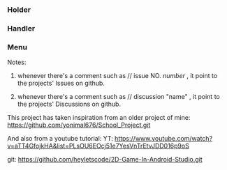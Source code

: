 ### Holder
### Handler
### Menu










Notes:

1. whenever there's a comment such as // issue NO. _number_   , it point to the projects' Issues on github.

2. whenever there's a comment such as // discussion "name"    , it point to the projects' Discussions on github.



This project has taken inspiration from an older project of mine:
https://github.com/yonimal676/School_Project.git

And also from a youtube tutorial:
YT: https://www.youtube.com/watch?v=aTT4GfojkHA&list=PLsOU6EOcj51e7YesVnTrEtvJDD016p9oS

git: https://github.com/heyletscode/2D-Game-In-Android-Studio.git


